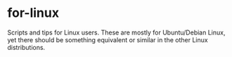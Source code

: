 for-linux
=========

Scripts and tips for Linux users. These are mostly for Ubuntu/Debian Linux, yet there should be something equivalent or similar in the other Linux distributions.
